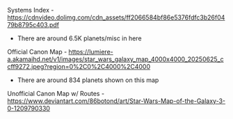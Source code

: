 Systems Index - https://cdnvideo.dolimg.com/cdn_assets/ff2066584bf86e5376fdfc3b26f0479b8795c403.pdf
- There are around 6.5K planets/misc in here

Official Canon Map - https://lumiere-a.akamaihd.net/v1/images/star_wars_galaxy_map_4000x4000_20250625_ccff9272.jpeg?region=0%2C0%2C4000%2C4000
- There are around 834 planets shown on this map

Unofficial Canon Map w/ Routes - https://www.deviantart.com/86botond/art/Star-Wars-Map-of-the-Galaxy-3-0-1209790330